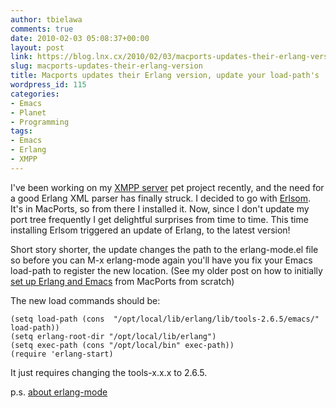 ```yaml
---
author: tbielawa
comments: true
date: 2010-02-03 05:08:37+00:00
layout: post
link: https://blog.lnx.cx/2010/02/03/macports-updates-their-erlang-version/
slug: macports-updates-their-erlang-version
title: Macports updates their Erlang version, update your load-path's
wordpress_id: 115
categories:
- Emacs
- Planet
- Programming
tags:
- Emacs
- Erlang
- XMPP
---
```


I've been working on my [XMPP server](http://github.com/tbielawa/PAD-XMPP) pet project recently, and the need for a good Erlang XML parser has finally struck. I decided to go with [Erlsom](http://erlsom.sourceforge.net/). It's in MacPorts, so from there I installed it. Now, since I  don't update my port tree frequently I get delightful surprises from time to time. This time installing Erlsom triggered an update of Erlang, to the latest version!

Short story shorter, the update changes the path to the erlang-mode.el file so before you can M-x erlang-mode again you'll have you fix your Emacs load-path to register the new location. (See my older post on how to initially [set up Erlang and Emacs](http://blog.peopleareducks.com/2009/12/02/macports-and-erlang-setting-up-emacs-and-your-manpath/) from MacPorts from scratch)

The new load commands should be:


    
    
    (setq load-path (cons  "/opt/local/lib/erlang/lib/tools-2.6.5/emacs/" load-path))
    (setq erlang-root-dir "/opt/local/lib/erlang")
    (setq exec-path (cons "/opt/local/bin" exec-path))
    (require 'erlang-start)
    



It just requires changing the tools-x.x.x to 2.6.5.

p.s. [about erlang-mode ](http://ftp.sunet.se/pub/lang/erlang/doc/man/erlang.el.html)
